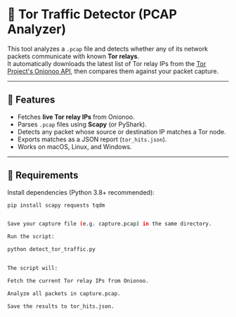  # 🧅 Tor Traffic Detector (PCAP Analyzer)

This tool analyzes a `.pcap` file and detects whether any of its network packets communicate with known **Tor relays**.  
It automatically downloads the latest list of Tor relay IPs from the [Tor Project's Onionoo API](https://onionoo.torproject.org/), then compares them against your packet capture.

---

## 🚀 Features

- Fetches **live Tor relay IPs** from Onionoo.
- Parses `.pcap` files using **Scapy** (or PyShark).
- Detects any packet whose source or destination IP matches a Tor node.
- Exports matches as a JSON report (`tor_hits.json`).
- Works on macOS, Linux, and Windows.

---

## 🧰 Requirements

Install dependencies (Python 3.8+ recommended):

```bash
pip install scapy requests tqdm


Save your capture file (e.g. capture.pcap) in the same directory.

Run the script:

python detect_tor_traffic.py


The script will:

Fetch the current Tor relay IPs from Onionoo.

Analyze all packets in capture.pcap.

Save the results to tor_hits.json.

